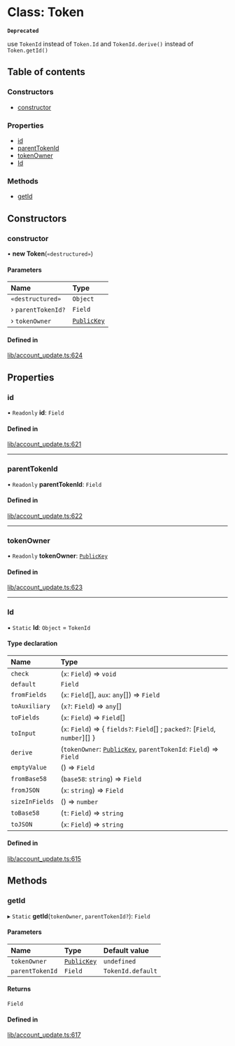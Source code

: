 # Class: Token

**`Deprecated`**

use `TokenId` instead of `Token.Id` and `TokenId.derive()` instead of `Token.getId()`

## Table of contents

### Constructors

- [constructor](Token.md#constructor)

### Properties

- [id](Token.md#id)
- [parentTokenId](Token.md#parenttokenid)
- [tokenOwner](Token.md#tokenowner)
- [Id](Token.md#id-1)

### Methods

- [getId](Token.md#getid)

## Constructors

### constructor

• **new Token**(`«destructured»`)

#### Parameters

| Name | Type |
| :------ | :------ |
| `«destructured»` | `Object` |
| › `parentTokenId?` | `Field` |
| › `tokenOwner` | [`PublicKey`](Types.PublicKey.md) |

#### Defined in

[lib/account_update.ts:624](https://github.com/o1-labs/snarkyjs/blob/c00c3f5/src/lib/account_update.ts#L624)

## Properties

### id

• `Readonly` **id**: `Field`

#### Defined in

[lib/account_update.ts:621](https://github.com/o1-labs/snarkyjs/blob/c00c3f5/src/lib/account_update.ts#L621)

___

### parentTokenId

• `Readonly` **parentTokenId**: `Field`

#### Defined in

[lib/account_update.ts:622](https://github.com/o1-labs/snarkyjs/blob/c00c3f5/src/lib/account_update.ts#L622)

___

### tokenOwner

• `Readonly` **tokenOwner**: [`PublicKey`](Types.PublicKey.md)

#### Defined in

[lib/account_update.ts:623](https://github.com/o1-labs/snarkyjs/blob/c00c3f5/src/lib/account_update.ts#L623)

___

### Id

▪ `Static` **Id**: `Object` = `TokenId`

#### Type declaration

| Name | Type |
| :------ | :------ |
| `check` | (`x`: `Field`) => `void` |
| `default` | `Field` |
| `fromFields` | (`x`: `Field`[], `aux`: `any`[]) => `Field` |
| `toAuxiliary` | (`x?`: `Field`) => `any`[] |
| `toFields` | (`x`: `Field`) => `Field`[] |
| `toInput` | (`x`: `Field`) => { `fields?`: `Field`[] ; `packed?`: [`Field`, `number`][]  } |
| `derive` | (`tokenOwner`: [`PublicKey`](Types.PublicKey.md), `parentTokenId`: `Field`) => `Field` |
| `emptyValue` | () => `Field` |
| `fromBase58` | (`base58`: `string`) => `Field` |
| `fromJSON` | (`x`: `string`) => `Field` |
| `sizeInFields` | () => `number` |
| `toBase58` | (`t`: `Field`) => `string` |
| `toJSON` | (`x`: `Field`) => `string` |

#### Defined in

[lib/account_update.ts:615](https://github.com/o1-labs/snarkyjs/blob/c00c3f5/src/lib/account_update.ts#L615)

## Methods

### getId

▸ `Static` **getId**(`tokenOwner`, `parentTokenId?`): `Field`

#### Parameters

| Name | Type | Default value |
| :------ | :------ | :------ |
| `tokenOwner` | [`PublicKey`](Types.PublicKey.md) | `undefined` |
| `parentTokenId` | `Field` | `TokenId.default` |

#### Returns

`Field`

#### Defined in

[lib/account_update.ts:617](https://github.com/o1-labs/snarkyjs/blob/c00c3f5/src/lib/account_update.ts#L617)
